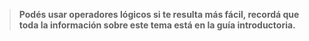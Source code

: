 > **Podés usar operadores lógicos si te resulta más fácil, recordá que toda la información sobre este tema está en la guía introductoria.**